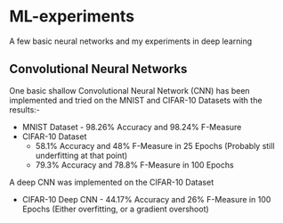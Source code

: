 # ML-experiments
A few basic neural networks and my experiments in deep learning
## Convolutional Neural Networks
One basic shallow Convolutional Neural Network (CNN) has been implemented and tried on the MNIST and CIFAR-10 Datasets
with the results:- 
* MNIST Dataset - 98.26% Accuracy and 98.24% F-Measure
* CIFAR-10 Dataset 
  * 58.1% Accuracy and 48% F-Measure in 25 Epochs (Probably still underfitting at that point)
  * 79.3% Accuracy and 78.8% F-Measure in 100 Epochs
  
A deep CNN was implemented on the CIFAR-10 Dataset

* CIFAR-10 Deep CNN - 44.17% Accuracy and 26% F-Measure in 100 Epochs (Either overfitting, or a gradient overshoot)
